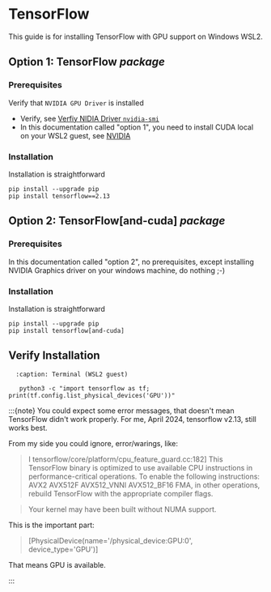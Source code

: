 # TensorFlow

This guide is for installing TensorFlow with GPU support on Windows WSL2.

## Option 1: TensorFlow *package*

### Prerequisites

Verify that `NVIDIA GPU Driver` is installed

- Verify, see [Verfiy NIDIA Driver `nvidia-smi`](http://localhost:63342/mydocs/docs/build/html/nvidia/nvidia_windows_driver/nvidia_windows_driver.html)
- In this documentation called "option 1", you need to install CUDA local on your WSL2 guest, see [NVIDIA](http://localhost:63342/mydocs/docs/build/html/nvidia/index.html)

### Installation

Installation is straightforward

    pip install --upgrade pip
    pip install tensorflow==2.13


## Option 2: TensorFlow[and-cuda] *package*

### Prerequisites

In this documentation called "option 2", no prerequisites, except installing NVIDIA Graphics driver on your windows machine, do nothing ;-)

### Installation

Installation is straightforward

    pip install --upgrade pip
    pip install tensorflow[and-cuda]




## Verify Installation

 ```{code-block} bash
   :caption: Terminal (WSL2 guest)

    python3 -c "import tensorflow as tf; print(tf.config.list_physical_devices('GPU'))"
 ```

:::{note}
You could expect some error messages, that doesn't mean TensorFlow didn't work properly. For me, April 2024, tensorflow v2.13, still works best.

From my side you could ignore, error/warings, like:

> I tensorflow/core/platform/cpu_feature_guard.cc:182] This TensorFlow binary is optimized to use available CPU instructions in performance-critical operations.
To enable the following instructions: AVX2 AVX512F AVX512_VNNI AVX512_BF16 FMA, in other operations, rebuild TensorFlow with the appropriate compiler flags.

> Your kernel may have been built without NUMA support.

This is the important part:

> [PhysicalDevice(name='/physical_device:GPU:0', device_type='GPU')]

That means GPU is available.

:::



